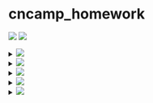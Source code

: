 # cncamp_homework

<a href="https://github.com/SignorMercurio/cncamp_homework/actions"><img src="https://img.shields.io/github/workflow/status/SignorMercurio/cncamp_homework/Go?logo=GitHub" /></a>
<a href="https://codecov.io/gh/SignorMercurio/cncamp_homework"><img src="https://codecov.io/gh/SignorMercurio/cncamp_homework/branch/main/graph/badge.svg?token=PKWZK3BR9R"/></a>

<details>
<summary><img src="https://img.shields.io/badge/HW01-httpserver-4285f4?logo=google-chrome" /></summary>

## httpserver

A simple HTTP server that you may:

- Access `/header` to find your Request Headers in the Response Headers
- Access `/version` to get the VERSION environment variable
- Access `/log` to write logs in the server
- Access `/healthz` for a health check

### Sample usage

Start a server on `0.0.0.0:8080`:

```shell
$ ./httpserver :8080
```

### Note for Dockerfile

- When using Apple M1 to play with docker, it pulls and builds images for linux/arm/v8 platform by default.
- In order to build images for other platform, you may find [buildx](https://docs.docker.com/buildx/working-with-buildx/) helpful.
- OR, you may also make use of GitHub Actions to avoid the issue.
- When using `alpine` as the base image to run a go binary, `CGO_ENABLED=0` must be set when building due to a different libc implementation on `alpine`. Replacing the dynamic link library also helps.

### Note for Google Cloud Platform

- Running `gcloud --quiet auth configure-docker` requires the service account to have the permission to create bucket. For instance, `Storage Admin` role works, but it's clearly not the least
  privilege you can grant.
- You'll need `Kubernetes Engine Developer` / `Kubernetes Engine Admin` role for your service account.
- `secrets.GKE_PROJECT`: GKE's Project ID
- `secrets.GKE_SA_KEY`: Base64 encoded JSON key of your service account

### Things to modify for a different golang app

- Target binary name in `Dockerfile`
- Entrypoint command in `Dockerfile`
- Kubernetes and kustomize yaml files in `gke` directory
- _Deploy to GKE_ workflow in `.github/workflows/gke.yml`
  - `env`
  - `secrets.GKE_PROJECT`
  - `secrets.GKE_SA_KEY`

</details>

<details>
<summary><img src="https://img.shields.io/badge/HW02-Docker-2496ed?logo=docker" /></summary>

## Docker

Build a multi-stage docker image for httpserver.

> See [Dockerfile](Dockerfile).

</details>

<details>
<summary><img src="https://img.shields.io/badge/HW03-Kubernetes-326ce5?logo=kubernetes" /></summary>

## Kubernetes

Deploy httpserver on Kubernetes. Based on the first homework, I would like to deploy it on Google Kubernetes Engine.

### Changes in httpserver

- Deprecate `valyala/fasthttp`, use `net/http` and `gorilla/mux`
- Add unit tests, coverage 100%
- Add graceful termination when receiving SIGTERM
- Add support for structured & leveled logging
  - Deprecate `log`, use `uber-go/zap`
  - Add a logging middleware
  - Support structured & leveled logging

### Features

- [x] CI / CD with GitHub Actions
  - [x] CI: Codecov
  - [x] CD: Deploy to GKE
- [x] Resource limit and request
- [x] Health check
  - [x] Readiness probe
  - [x] Liveness probe
- [x] Graceful initialization with postStart
- [x] Graceful termination in httpserver source code
- [x] Configurations with ConfigMap
- [x] Structured & leveled logging
- [x] Logs stored in a mounted volume
- [x] Ingress with HTTPS

### Notes

The `gke` directory is designed for deploying httpserver on GKE. To deploy on a local Kubernetes cluster, you should check out the `base` directory.

</details>

<details>
<summary><img src="https://img.shields.io/badge/HW04-Prometheus-e6522c?logo=Prometheus" /></summary>

## Prometheus

Monitor httpserver with Loki, Prometheus and Grafana.

### Changes in httpserver

- Add random delay and Prometheus metrics in `metricsMiddleware`
- Logs will also be written to stdout now to be collected by Loki

### Features

- Collect metrics with Prometheus
- Collect logs with Loki
- View various metrics in both Prometheus and Grafana
- View logs with Loki in Grafana

### Notes

To install [loki-stack](loki-stack) on Kubernetes v1.22+, we need to change `rbac.authorization.k8s.io/v1beta1` to `rbac.authorization.k8s.io/v1`. Therefore, manual installation is required:

```shell
$ helm repo add grafana https://grafana.github.io/helm-charts
$ helm pull grafana/loki-stack
$ tar -xvf loki-stack-2.5.0.tgz

$ cd loki-stack
$ sed s#rbac.authorization.k8s.io/v1beta1#rbac.authorization.k8s.io/v1#g *.yaml
$ cd ..

$ helm upgrade --install loki ./loki-stack --set grafana.enabled=true,prometheus.enabled=true,prometheus.alertmanager.persistentVolume.enabled=false,prometheus.server.persistentVolume.enabled=false
```

### Demos

#### View Cluster Dashboard in Grafana

![View Cluster Dashboard in Grafana](images/Cluster.png)

#### View Pod Dashboard in Grafana

![View Pod Dashboard in Grafana](images/Pod.png)

#### View Server Latency Sum in Prometheus

![View Server Latency Sum in Prometheus](images/Prometheus.png)

#### View Server Latency with Prometheus in Grafana

![View Server Latency in Grafana](images/Grafana.png)

#### View Server Events Count with Prometheus in Grafana

![View Server Events Count with Prometheus in Grafana](images/PrometheusExplore.png)

#### View Server Logs with Loki in Grafana

![View Server Logs with Loki](images/Loki.png)

</details>

<details>
<summary><img src="https://img.shields.io/badge/HW05-Istio-466bb0?logo=Istio" /></summary>

## Istio

Deploy httpserver with Istio Service Mesh.

### Changes in httpserver

- Move version info to Config Map to automate version updating

### Features

- [x] Expose httpserver service with Istio Ingress Gateway
- [x] HTTPS support
- [x] L7 routing support
- [x] Distributed Tracing

### Notes

#### Test with cURL

To test the HTTPS-ready httpserver exposed with Istio Ingress Gateway, run:

```shell
$ curl --resolve "sigmerc.top:$INGRESS_SECURE_PORT:$INGRESS_HOST" https://sigmerc.top -k
```

On my own machine, it's like:

```shell
$ curl --resolve sigmerc.top:443:127.0.0.1 https://sigmerc.top -k
```

#### L7 routing

In `base/virtualservice.yaml`:

```yaml
http:
  - match:
      - port: 443
        # uri:
        #   prefix: /version
```

You can uncomment `uri` and `prefix` lines, so that only access to `/version` is allowed. You can also use multiple `match` to make use of L7 routing.

#### Distributed Tracing

See [documentation](https://istio.io/latest/docs/tasks/observability/distributed-tracing/jaeger/) and follow the steps.

</details>
